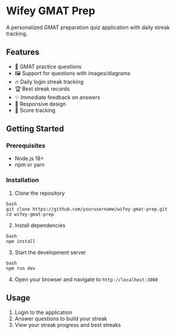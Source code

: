 # Wifey GMAT Prep

A personalized GMAT preparation quiz application with daily streak tracking.

## Features

- 📝 GMAT practice questions
- 🖼️ Support for questions with images/diagrams
- 🔥 Daily login streak tracking
- 🏆 Best streak records
- ✨ Immediate feedback on answers
- 📱 Responsive design
- 🎯 Score tracking

## Getting Started

### Prerequisites

- Node.js 18+
- npm or yarn

### Installation

1. Clone the repository

```
bash
git clone https://github.com/yourusername/wifey-gmat-prep.git
cd wifey-gmat-prep
```

2. Install dependencies

```
bash
npm install
```

3. Start the development server

```
bash
npm run dev
```

4. Open your browser and navigate to `http://localhost:3000`

## Usage

1. Login to the application
2. Answer questions to build your streak
3. View your streak progress and best streaks

